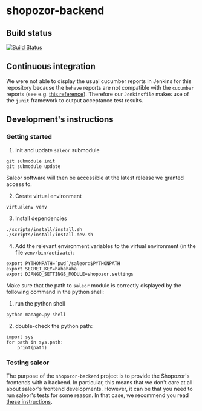 # shopozor-backend

## Build status

[![Build Status](http://shopozor-ci.hidora.com/buildStatus/icon?job=shopozor-backend-acceptance)](http://shopozor-ci.hidora.com/job/shopozor-backend-acceptance/)

## Continuous integration 

We were not able to display the usual cucumber reports in Jenkins for this repository because the `behave` reports are not compatible with the `cucumber` reports (see e.g. [this reference](https://www.bountysource.com/issues/6638934-behave-json-reports-are-incompatible-with-cucumber-ones)). Therefore our `Jenkinsfile` makes use of the `junit` framework to output acceptance test results.

## Development's instructions

### Getting started

1. Init and update `saleor` submodule

```
git submodule init
git submodule update
```

Saleor software will then be accessible at the latest release we granted access to.

2. Create virtual environment

```
virtualenv venv
```

3. Install dependencies

```
./scripts/install/install.sh
./scripts/install/install-dev.sh
```

4. Add the relevant environment variables to the virtual environment (in the file `venv/bin/activate`):

```
export PYTHONPATH=`pwd`/saleor:$PYTHONPATH
export SECRET_KEY=hahahaha
export DJANGO_SETTINGS_MODULE=shopozor.settings
```

Make sure that the path to `saleor` module is correctly displayed by the following command in the python shell:

1. run the python shell

```
python manage.py shell
```

2. double-check the python path:

```
import sys
for path in sys.path:
    print(path)
```

### Testing saleor

The purpose of the `shopozor-backend` project is to provide the Shopozor's frontends with a backend. In particular, this means that we don't care at all about saleor's frontend developments. However, it can be that you need to run saleor's tests for some reason. In that case, we recommend you read [these instructions](https://github.com/softozor/shopozor-configuration/blob/master/doc/tests/unit-tests.md).
